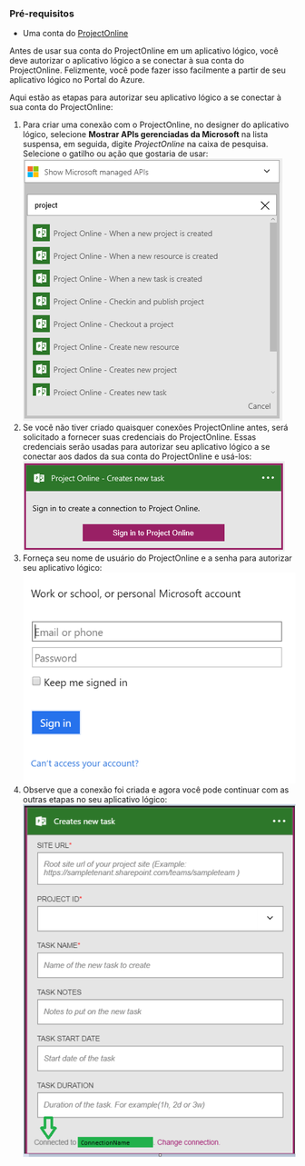 ### Pré-requisitos
* Uma conta do [ProjectOnline](https://products.office.com/Project/project-online-with-project-for-office-365) 

Antes de usar sua conta do ProjectOnline em um aplicativo lógico, você deve autorizar o aplicativo lógico a se conectar à sua conta do ProjectOnline. Felizmente, você pode fazer isso facilmente a partir de seu aplicativo lógico no Portal do Azure.

Aqui estão as etapas para autorizar seu aplicativo lógico a se conectar à sua conta do ProjectOnline:

1. Para criar uma conexão com o ProjectOnline, no designer do aplicativo lógico, selecione **Mostrar APIs gerenciadas da Microsoft** na lista suspensa, em seguida, digite *ProjectOnline* na caixa de pesquisa. Selecione o gatilho ou ação que gostaria de usar: ![Etapa 1 ProjectOnline](./media/connectors-create-api-projectonline/projectonline-1.png)
2. Se você não tiver criado quaisquer conexões ProjectOnline antes, será solicitado a fornecer suas credenciais do ProjectOnline. Essas credenciais serão usadas para autorizar seu aplicativo lógico a se conectar aos dados da sua conta do ProjectOnline e usá-los: ![Etapa 2 ProjectOnline](./media/connectors-create-api-projectonline/projectonline-2.png)
3. Forneça seu nome de usuário do ProjectOnline e a senha para autorizar seu aplicativo lógico: ![Etapa 3 ProjectOnline](./media/connectors-create-api-projectonline/projectonline-3.png)   
4. Observe que a conexão foi criada e agora você pode continuar com as outras etapas no seu aplicativo lógico: ![Etapa 4 ProjectOnline](./media/connectors-create-api-projectonline/projectonline-4.png)   

